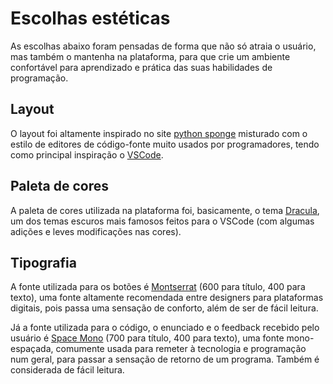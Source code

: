 # Escolhas estéticas
As escolhas abaixo foram pensadas de forma que não só atraia o usuário, mas também o mantenha na plataforma, para que crie um ambiente confortável para aprendizado e prática das suas habilidades de programação.

## Layout
O layout foi altamente inspirado no site [python sponge](https://www.pythonsponge.com) misturado com o estilo de editores de código-fonte muito usados por programadores, tendo como principal inspiração o [VSCode](https://code.visualstudio.com).

## Paleta de cores
A paleta de cores utilizada na plataforma foi, basicamente, o tema [Dracula](https://draculatheme.com/contribute), um dos temas escuros mais famosos feitos para o VSCode (com algumas adições e leves modificações nas cores).

## Tipografia
A fonte utilizada para os botões é [Montserrat](https://fonts.google.com/specimen/Montserrat) (600 para título, 400 para texto), uma fonte altamente recomendada entre designers para plataformas digitais, pois passa uma sensação de conforto, além de ser de fácil leitura.

Já a fonte utilizada para o código, o enunciado e o feedback recebido pelo usuário é [Space Mono](https://fonts.google.com/specimen/Space+Mono) (700 para título, 400 para texto), uma fonte mono-espaçada, comumente usada para remeter à tecnologia e programação num geral, para passar a sensação de retorno de um programa. Também é considerada de fácil leitura.
